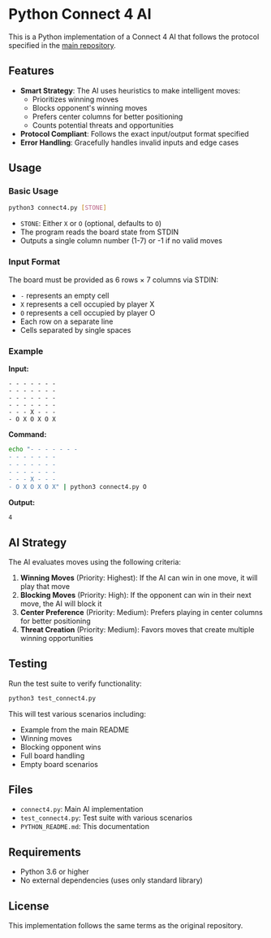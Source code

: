 # Python Connect 4 AI

This is a Python implementation of a Connect 4 AI that follows the protocol specified in the [main repository](https://github.com/scrumworkshop-playground/connect4).

## Features

- **Smart Strategy**: The AI uses heuristics to make intelligent moves:
  - Prioritizes winning moves
  - Blocks opponent's winning moves
  - Prefers center columns for better positioning
  - Counts potential threats and opportunities
- **Protocol Compliant**: Follows the exact input/output format specified
- **Error Handling**: Gracefully handles invalid inputs and edge cases

## Usage

### Basic Usage

```bash
python3 connect4.py [STONE]
```

- `STONE`: Either `X` or `O` (optional, defaults to `O`)
- The program reads the board state from STDIN
- Outputs a single column number (1-7) or -1 if no valid moves

### Input Format

The board must be provided as 6 rows × 7 columns via STDIN:
- `-` represents an empty cell
- `X` represents a cell occupied by player X  
- `O` represents a cell occupied by player O
- Each row on a separate line
- Cells separated by single spaces

### Example

**Input:**
```
- - - - - - -
- - - - - - -
- - - - - - -
- - - - - - -
- - - X - - -
- O X O X O X
```

**Command:**
```bash
echo "- - - - - - -
- - - - - - -
- - - - - - -
- - - - - - -
- - - X - - -
- O X O X O X" | python3 connect4.py O
```

**Output:**
```
4
```

## AI Strategy

The AI evaluates moves using the following criteria:

1. **Winning Moves** (Priority: Highest): If the AI can win in one move, it will play that move
2. **Blocking Moves** (Priority: High): If the opponent can win in their next move, the AI will block it
3. **Center Preference** (Priority: Medium): Prefers playing in center columns for better positioning
4. **Threat Creation** (Priority: Medium): Favors moves that create multiple winning opportunities

## Testing

Run the test suite to verify functionality:

```bash
python3 test_connect4.py
```

This will test various scenarios including:
- Example from the main README
- Winning moves
- Blocking opponent wins
- Full board handling
- Empty board scenarios

## Files

- `connect4.py`: Main AI implementation
- `test_connect4.py`: Test suite with various scenarios
- `PYTHON_README.md`: This documentation

## Requirements

- Python 3.6 or higher
- No external dependencies (uses only standard library)

## License

This implementation follows the same terms as the original repository. 

